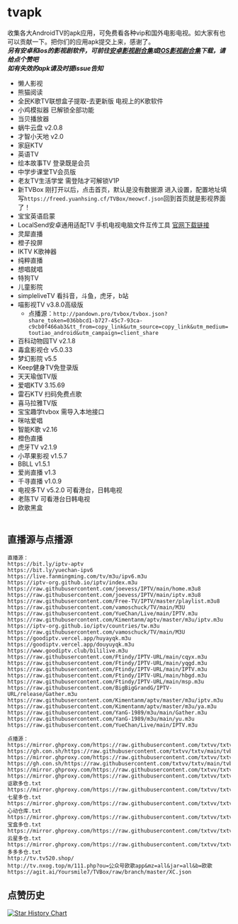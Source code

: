 # tvapk
收集各大AndroidTV的apk应用，可免费看各种vip和国外电影电视。如大家有也可以贡献一下。把你们的应用apk提交上来，感谢了。<br>
***另有安卓和ios的影视剧软件，可前往[安卓影视剧合集](https://github.com/Archmage83/Android_apk)或[IOS影视剧合集](https://github.com/Archmage83/ios_ipa)下载，请给点个赞吧***<br>
***如有失效的apk请及时提issue告知***

* 懒人影视
* 熊猫阅读
* 全民K歌TV联想盒子提取-去更新版   电视上的K歌软件
* 小鸡模拟器 已解锁全部功能
* 当贝播放器
* 蜗牛云盘  v2.0.8
* 才智小天地  v2.0
* 家庭KTV
* 英语TV
* 绘本故事TV   登录既是会员
* 中学步课堂TV会员版
* 老友TV生活学堂   需登陆才可解锁V1P
* 新TVBox   刚打开以后，点击首页，默认是没有数据源 进入设置，配置地址填写`https://freed.yuanhsing.cf/TVBox/meowcf.json`回到首页就是影视界面了！
* 宝宝英语启蒙
* LocalSend安卓通用适配TV  手机电视电脑文件互传工具 [官网下载链接](https://localsend.org/#/)
* 灵犀直播
* 橙子投屏
* IKTV  K歌神器
* 纯粹直播
* 想唱就唱
* 特狗TV
* 儿童影院
* simpleliveTV  看抖音，斗鱼，虎牙，b站
* 喵影视TV  v3.8.0高级版
    * 点播源：`http://pandown.pro/tvbox/tvbox.json?share_token=036bbcd1-b727-45c7-93ca-c9cb0f466ab3&tt_from=copy_link&utm_source=copy_link&utm_medium=toutiao_android&utm_campaign=client_share`
* 百科动物园TV   v2.1.8
* 毒盒影视仓  v5.0.33
* 梦幻影院 v5.5
* Keep健身TV免登录版
* 天天瑜伽TV版
* 爱唱KTV  3.15.69
* 雷石KTV  扫码免费点歌
* 喜马拉雅TV版
* 宝宝趣学tvbox  需导入本地接口
* 咪咕爱唱
* 智能K歌 v2.16
* 橙色直播
* 虎牙TV  v2.1.9
* 小苹果影视 v1.5.7
* BBLL  v1.5.1
* 爱尚直播 v1.3
* 千寻直播 v1.0.9
* 电视多TV v5.2.0 可看港台，日韩电视
* 老陈TV  可看港台日韩电视
* 欧歌黑盒
<br><br>

## 直播源与点播源

```
直播源：
https://bit.ly/iptv-aptv
https://bit.ly/yuechan-ipv6
https://live.fanmingming.com/tv/m3u/ipv6.m3u
https://iptv-org.github.io/iptv/index.m3u
https://raw.githubusercontent.com/joevess/IPTV/main/home.m3u8
https://raw.githubusercontent.com/joevess/IPTV/main/iptv.m3u8
https://raw.githubusercontent.com/Free-TV/IPTV/master/playlist.m3u8
https://raw.githubusercontent.com/vamoschuck/TV/main/M3U
https://raw.githubusercontent.com/YueChan/Live/main/IPTV.m3u
https://raw.githubusercontent.com/Kimentanm/aptv/master/m3u/iptv.m3u
https://iptv-org.github.io/iptv/countries/tw.m3u
https://raw.githubusercontent.com/vamoschuck/TV/main/M3U
https://goodiptv.vercel.app/huyayqk.m3u
https://goodiptv.vercel.app/douyuyqk.m3u
https://www.goodiptv.club/bililive.m3u
https://raw.githubusercontent.com/Ftindy/IPTV-URL/main/cqyx.m3u
https://raw.githubusercontent.com/Ftindy/IPTV-URL/main/yqgd.m3u 
https://raw.githubusercontent.com/Ftindy/IPTV-URL/main/IPTV.m3u
https://raw.githubusercontent.com/Ftindy/IPTV-URL/main/hbgd.m3u
https://raw.githubusercontent.com/Ftindy/IPTV-URL/main/msp.m3u
https://raw.githubusercontent.com/BigBigGrandG/IPTV-URL/release/Gather.m3u
https://raw.githubusercontent.com/Kimentanm/aptv/master/m3u/iptv.m3u
https://raw.githubusercontent.com/Kimentanm/aptv/master/m3u/ya.m3u
https://raw.githubusercontent.com/YanG-1989/m3u/main/Gather.m3u
https://raw.githubusercontent.com/YanG-1989/m3u/main/yu.m3u
https://raw.githubusercontent.com/YueChan/Live/main/IPTV.m3u

点播源：
https://mirror.ghproxy.com/https://raw.githubusercontent.com/txtvv/txtv/main/tvbox/0326.json
https://gh.con.sh/https://raw.githubusercontent.com/txtvv/txtv/main/tvbox/0326.json
https://mirror.ghproxy.com/https://raw.githubusercontent.com/txtvv/txtv/main/tvbox/cang.json
https://gh.con.sh/https://raw.githubusercontent.com/txtvv/txtv/main/tvbox/cang.json
https://mirror.ghproxy.com/https://raw.githubusercontent.com/txtvv/txtv/main/daku.txt
https://mirror.ghproxy.com/https://raw.githubusercontent.com/txtvv/txtv/main/ku/讴歌多仓.txt
https://mirror.ghproxy.com/https://raw.githubusercontent.com/txtvv/txtv/main/ku/七星多仓.txt
https://mirror.ghproxy.com/https://raw.githubusercontent.com/txtvv/txtv/main/ku/心动仓库.txt
https://mirror.ghproxy.com/https://raw.githubusercontent.com/txtvv/txtv/main/ku/宝盒多仓.txt
https://mirror.ghproxy.com/https://raw.githubusercontent.com/txtvv/txtv/main/ku/云星多仓.txt
https://mirror.ghproxy.com/https://raw.githubusercontent.com/txtvv/txtv/main/ku/多多多仓.txt
http://tv.tv520.shop/
http://tv.nxog.top/m/111.php?ou=公众号欧歌app&mz=all&jar=all&b=欧歌
https://agit.ai/Yoursmile7/TVBox/raw/branch/master/XC.json
```

## 点赞历史

[![Star History Chart](https://api.star-history.com/svg?repos=Archmage83/tvapk&type=Date)](https://star-history.com/#Archmage83/tvapkt&Date)
<br><br>
